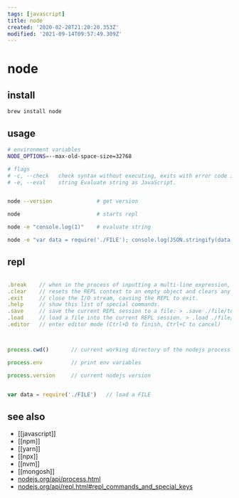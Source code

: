 ```yaml
---
tags: [javascript]
title: node
created: '2020-02-28T21:20:20.353Z'
modified: '2021-09-14T09:57:49.309Z'
---
```


# node

## install

`brew install node`

## usage

```sh
# environment variables
NODE_OPTIONS=--max-old-space-size=32768

# flags
# -c, --check   check syntax without executing, exits with error code if script is invalid
# -e, --eval    string Evaluate string as JavaScript.


node --version              # get version

node                        # starts repl

node -e "console.log(1)"    # evaluate string

node -e "var data = require('./FILE'); console.log(JSON.stringify(data, null, 2));" # pretty print json from js-obj
```

## repl

```js

.break    // when in the process of inputting a multi-line expression, enter the .break command (or press Ctrl+C) to abort further input or processing of that expression.
.clear    // resets the REPL context to an empty object and clears any multi-line expression being input.
.exit     // close the I/O stream, causing the REPL to exit.
.help     // show this list of special commands.
.save     // save the current REPL session to a file: > .save ./file/to/save.js
.load     // load a file into the current REPL session. > .load ./file/to/load.js
.editor   // enter editor mode (Ctrl+D to finish, Ctrl+C to cancel)



process.cwd()       // current working directory of the nodejs process

process.env         // print env variables

process.version     // current nodejs version


var data = require('./FILE')   // load a FILE
```
## see also
- [[javascript]]
- [[npm]]
- [[yarn]]
- [[npx]]
- [[nvm]]
- [[mongosh]]
- [nodejs.org/api/process.html](https://nodejs.org/api/process.html)
- [nodejs.org/api/repl.html#repl_commands_and_special_keys](https://nodejs.org/api/repl.html#repl_commands_and_special_keys)

